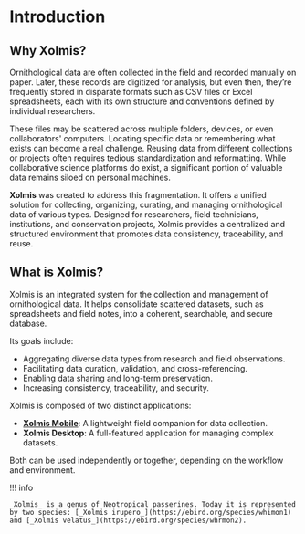 # Introduction

## Why Xolmis?

Ornithological data are often collected in the field and recorded manually on paper. Later, these records are digitized for analysis, but even then, they’re frequently stored in disparate formats such as CSV files or Excel spreadsheets, each with its own structure and conventions defined by individual researchers.

These files may be scattered across multiple folders, devices, or even collaborators' computers. Locating specific data or remembering what exists can become a real challenge. Reusing data from different collections or projects often requires tedious standardization and reformatting. While collaborative science platforms do exist, a significant portion of valuable data remains siloed on personal machines.

**Xolmis** was created to address this fragmentation. It offers a unified solution for collecting, organizing, curating, and managing ornithological data of various types. Designed for researchers, field technicians, institutions, and conservation projects, Xolmis provides a centralized and structured environment that promotes data consistency, traceability, and reuse.

## What is Xolmis?

Xolmis is an integrated system for the collection and management of ornithological data. It helps consolidate scattered datasets, such as spreadsheets and field notes, into a coherent, searchable, and secure database.

Its goals include:

- Aggregating diverse data types from research and field observations.
- Facilitating data curation, validation, and cross-referencing.
- Enabling data sharing and long-term preservation.
- Increasing consistency, traceability, and security.

Xolmis is composed of two distinct applications:

- [**Xolmis Mobile**](https://github.com/cbeier-studio/xolmis_mobile): A lightweight field companion for data collection.
- **Xolmis Desktop**: A full-featured application for managing complex datasets.

Both can be used independently or together, depending on the workflow and environment.

!!! info

    _Xolmis_ is a genus of Neotropical passerines. Today it is represented by two species: [_Xolmis irupero_](https://ebird.org/species/whimon1) and [_Xolmis velatus_](https://ebird.org/species/whrmon2).
